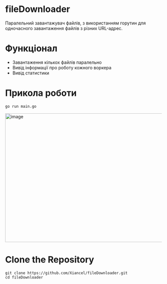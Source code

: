 # fileDownloader
Паралельний завантажувач файлів, з використанням горутин для одночасного завантаження файлів з різних URL-адрес. 
# Функціонал
- Завантаження кількох файлів паралельно
- Вивід інформації про роботу кожного воркера
- Вивід статистики
  
# Прикола роботи
```bash
go run main.go
```
<img width="1046" height="413" alt="image" src="https://github.com/user-attachments/assets/d5c17f94-2325-47ca-944c-91e38d6fa652" />

# Clone the Repository
```git
git clone https://github.com/Xiancel/fileDownloader.git
cd fileDownloader
```
